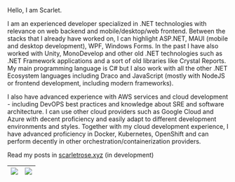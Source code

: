 Hello, I am Scarlet. 

I am an experienced developer specialized in .NET technologies with relevance on web backend and mobile/desktop/web frontend. Between the stacks that I already have worked on, I can highlight ASP.NET, MAUI (mobile and desktop development), WPF, Windows Forms. In the past I have also worked with Unity, MonoDevelop and other old .NET technologies such as .NET Framework applications and a sort of old libraries like Crystal Reports. My main programming language is C# but I also work with all the other .NET Ecosystem languages including Draco and JavaScript (mostly with NodeJS or frontend development, including modern frameworks).

I also have advanced experience with AWS services and cloud development - including DevOPS best practices and knowledge about SRE and software architecture. I can use other cloud providers such as Google Cloud and Azure with decent proficiency and easily adapt to different development environments and styles. Together with my cloud development experience, I have advanced proficiency in Docker, Kubernetes, OpenShift and can perform decently in other orchestration/containerization providers.

Read my posts in [scarletrose.xyz](https://scarletrose.xyz) (in development)

<div align="center">

| ![](http://github-profile-summary-cards.vercel.app/api/cards/repos-per-language?username=scarletquasar&hide=Html&theme=nord_dark) | ![](http://github-profile-summary-cards.vercel.app/api/cards/most-commit-language?username=scarletquasar&theme=nord_dark) |
| - | - |

</div>
